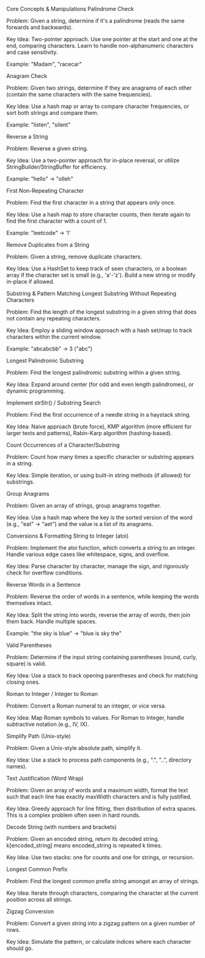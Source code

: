 Core Concepts & Manipulations
Palindrome Check

Problem: Given a string, determine if it's a palindrome (reads the same forwards and backwards).

Key Idea: Two-pointer approach. Use one pointer at the start and one at the end, comparing characters. Learn to handle non-alphanumeric characters and case sensitivity.

Example: "Madam", "racecar"

Anagram Check

Problem: Given two strings, determine if they are anagrams of each other (contain the same characters with the same frequencies).

Key Idea: Use a hash map or array to compare character frequencies, or sort both strings and compare them.

Example: "listen", "silent"

Reverse a String

Problem: Reverse a given string.

Key Idea: Use a two-pointer approach for in-place reversal, or utilize StringBuilder/StringBuffer for efficiency.

Example: "hello" -> "olleh"

First Non-Repeating Character

Problem: Find the first character in a string that appears only once.

Key Idea: Use a hash map to store character counts, then iterate again to find the first character with a count of 1.

Example: "leetcode" -> 'l'

Remove Duplicates from a String

Problem: Given a string, remove duplicate characters.

Key Idea: Use a HashSet to keep track of seen characters, or a boolean array if the character set is small (e.g., 'a'-'z'). Build a new string or modify in-place if allowed.

Substring & Pattern Matching
Longest Substring Without Repeating Characters

Problem: Find the length of the longest substring in a given string that does not contain any repeating characters.

Key Idea: Employ a sliding window approach with a hash set/map to track characters within the current window.

Example: "abcabcbb" -> 3 ("abc")

Longest Palindromic Substring

Problem: Find the longest palindromic substring within a given string.

Key Idea: Expand around center (for odd and even length palindromes), or dynamic programming.

Implement strStr() / Substring Search

Problem: Find the first occurrence of a needle string in a haystack string.

Key Idea: Naive approach (brute force), KMP algorithm (more efficient for larger texts and patterns), Rabin-Karp algorithm (hashing-based).

Count Occurrences of a Character/Substring

Problem: Count how many times a specific character or substring appears in a string.

Key Idea: Simple iteration, or using built-in string methods (if allowed) for substrings.

Group Anagrams

Problem: Given an array of strings, group anagrams together.

Key Idea: Use a hash map where the key is the sorted version of the word (e.g., "eat" -> "aet") and the value is a list of its anagrams.

Conversions & Formatting
String to Integer (atoi)

Problem: Implement the atoi function, which converts a string to an integer. Handle various edge cases like whitespace, signs, and overflow.

Key Idea: Parse character by character, manage the sign, and rigorously check for overflow conditions.

Reverse Words in a Sentence

Problem: Reverse the order of words in a sentence, while keeping the words themselves intact.

Key Idea: Split the string into words, reverse the array of words, then join them back. Handle multiple spaces.

Example: "the sky is blue" -> "blue is sky the"

Valid Parentheses

Problem: Determine if the input string containing parentheses (round, curly, square) is valid.

Key Idea: Use a stack to track opening parentheses and check for matching closing ones.

Roman to Integer / Integer to Roman

Problem: Convert a Roman numeral to an integer, or vice versa.

Key Idea: Map Roman symbols to values. For Roman to Integer, handle subtractive notation (e.g., IV, IX).

Simplify Path (Unix-style)

Problem: Given a Unix-style absolute path, simplify it.

Key Idea: Use a stack to process path components (e.g., ".", "..", directory names).

Text Justification (Word Wrap)

Problem: Given an array of words and a maximum width, format the text such that each line has exactly maxWidth characters and is fully justified.

Key Idea: Greedy approach for line fitting, then distribution of extra spaces. This is a complex problem often seen in hard rounds.

Decode String (with numbers and brackets)

Problem: Given an encoded string, return its decoded string. k[encoded_string] means encoded_string is repeated k times.

Key Idea: Use two stacks: one for counts and one for strings, or recursion.

Longest Common Prefix

Problem: Find the longest common prefix string amongst an array of strings.

Key Idea: Iterate through characters, comparing the character at the current position across all strings.

Zigzag Conversion

Problem: Convert a given string into a zigzag pattern on a given number of rows.

Key Idea: Simulate the pattern, or calculate indices where each character should go.

